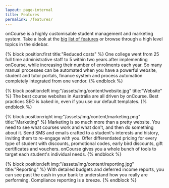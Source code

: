 ```yaml
---
layout: page-internal
title: Features
permalink: /features/
---
```


onCourse is a highly customisable student management and marketing system. Take a look at the [big list of features](full-feature-list) or browse through a high level topics in the sidebar.

{% block position:first title:"Reduced costs" %}
One college went from 25 full time administrative staff to 5 within two years after implementing onCourse, while increasing their number of enrolments each year. So many manual processes can be automated when you have a powerful website, student and tutor portals, finance system and process automation completely integrated from one vendor.
{% endblock %}

{% block position:left img:"/assets/img/content/website.jpg" title:"Website" %}
The best course websites in Australia are all driven by onCourse. Best practices SEO is baked in, even if you use our default templates.
{% endblock %}

{% block position:right img:"/assets/img/content/marketing.png" title:"Marketing" %}
Marketing is so much more than a pretty website. You need to see what courses work and what don't, and then do something about it. Send SMS and emails crafted to a student's interests and history, inviting them to re-engage with you. Offer differentiated pricing for every type of student with discounts, promotional codes, early bird discounts, gift certificates and vouchers. onCourse gives you a whole bunch of tools to target each student's individual needs.
{% endblock %}

{% block position:left img:"/assets/img/content/reporting.jpg" title:"Reporting" %}
With detailed budgets and deferred income reports, you can see past the cash in your bank to understand how you really are performing. Compliance reporting is a breeze.
{% endblock %}
